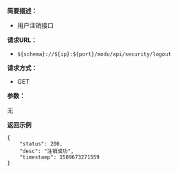 **简要描述：** 

- 用户注销接口

**请求URL：** 
- ` ${schema}://${ip}:${port}/modu/api/security/logout `
  
**请求方式：**
- GET

**参数：** 

无

 **返回示例**

``` 
{
    "status": 200,
    "desc": "注销成功",
    "timestamp": 1509673271559
}
```




